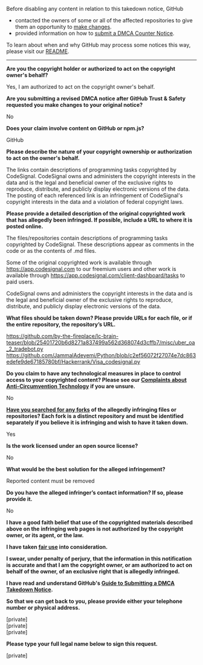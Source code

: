 Before disabling any content in relation to this takedown notice, GitHub
- contacted the owners of some or all of the affected repositories to give them an opportunity to [make changes](https://docs.github.com/en/github/site-policy/dmca-takedown-policy#a-how-does-this-actually-work).
- provided information on how to [submit a DMCA Counter Notice](https://docs.github.com/en/articles/guide-to-submitting-a-dmca-counter-notice).

To learn about when and why GitHub may process some notices this way, please visit our [README](https://github.com/github/dmca/blob/master/README.md#anatomy-of-a-takedown-notice).

---

**Are you the copyright holder or authorized to act on the copyright owner's behalf?**

Yes, I am authorized to act on the copyright owner's behalf.

**Are you submitting a revised DMCA notice after GitHub Trust & Safety requested you make changes to your original notice?**

No

**Does your claim involve content on GitHub or npm.js?**

GitHub

**Please describe the nature of your copyright ownership or authorization to act on the owner's behalf.**

The links contain descriptions of programming tasks copyrighted by CodeSignal. CodeSignal owns and administers the copyright interests in the data and is the legal and beneficial owner of the exclusive rights to reproduce, distribute, and publicly display electronic versions of the data. The posting of each referenced link is an infringement of CodeSignal's copyright interests in the data and a violation of federal copyright laws.

**Please provide a detailed description of the original copyrighted work that has allegedly been infringed. If possible, include a URL to where it is posted online.**

The files/repositories contain descriptions of programming tasks copyrighted by CodeSignal. These descriptions appear as comments in the code or as the contents of .md files.

Some of the original copyrighted work is available through https://app.codesignal.com to our freemium users and other work is available through https://app.codesignal.com/client-dashboard/tasks to paid users.

CodeSignal owns and administers the copyright interests in the data and is the legal and beneficial owner of the exclusive rights to reproduce, distribute, and publicly display electronic versions of the data.

**What files should be taken down? Please provide URLs for each file, or if the entire repository, the repository’s URL.**

https://github.com/by-the-fireplace/lc-brain-teaser/blob/25401720b6d8271a837499a562d368074d3cffb7/misc/uber_oa_2_tradebot.py  
https://github.com/JammalAdeyemi/Python/blob/c2ef56072f27074e7dc863edefe9de67185780bf/Hackerrank/Visa_codesignal.py

**Do you claim to have any technological measures in place to control access to your copyrighted content? Please see our <a href="https://docs.github.com/articles/guide-to-submitting-a-dmca-takedown-notice#complaints-about-anti-circumvention-technology">Complaints about Anti-Circumvention Technology</a> if you are unsure.**

No

**<a href="https://docs.github.com/articles/dmca-takedown-policy#b-what-about-forks-or-whats-a-fork">Have you searched for any forks</a> of the allegedly infringing files or repositories? Each fork is a distinct repository and must be identified separately if you believe it is infringing and wish to have it taken down.**

Yes

**Is the work licensed under an open source license?**

No

**What would be the best solution for the alleged infringement?**

Reported content must be removed

**Do you have the alleged infringer’s contact information? If so, please provide it.**

No

**I have a good faith belief that use of the copyrighted materials described above on the infringing web pages is not authorized by the copyright owner, or its agent, or the law.**

**I have taken <a href="https://www.lumendatabase.org/topics/22">fair use</a> into consideration.**

**I swear, under penalty of perjury, that the information in this notification is accurate and that I am the copyright owner, or am authorized to act on behalf of the owner, of an exclusive right that is allegedly infringed.**

**I have read and understand GitHub's <a href="https://docs.github.com/articles/guide-to-submitting-a-dmca-takedown-notice/">Guide to Submitting a DMCA Takedown Notice</a>.**

**So that we can get back to you, please provide either your telephone number or physical address.**

[private]  
[private]  
[private]  

**Please type your full legal name below to sign this request.**

[private]  
